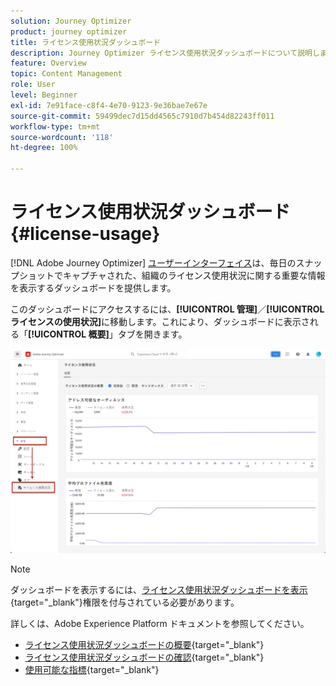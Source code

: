 ```yaml
---
solution: Journey Optimizer
product: journey optimizer
title: ライセンス使用状況ダッシュボード
description: Journey Optimizer ライセンス使用状況ダッシュボードについて説明します
feature: Overview
topic: Content Management
role: User
level: Beginner
exl-id: 7e91face-c8f4-4e70-9123-9e36bae7e67e
source-git-commit: 59499dec7d15dd4565c7910d7b454d82243ff011
workflow-type: tm+mt
source-wordcount: '118'
ht-degree: 100%

---
```


# ライセンス使用状況ダッシュボード {#license-usage}

[!DNL Adobe Journey Optimizer] [ユーザーインターフェイス](../start/user-interface.md)は、毎日のスナップショットでキャプチャされた、組織のライセンス使用状況に関する重要な情報を表示するダッシュボードを提供します。

このダッシュボードにアクセスするには、**[!UICONTROL 管理]**／**[!UICONTROL ライセンスの使用状況]**&#x200B;に移動します。これにより、ダッシュボードに表示される「**[!UICONTROL 概要]**」タブを開きます。

![](assets/license-usage-dashboard.png)

>[!NOTE]
>
>ダッシュボードを表示するには、[ライセンス使用状況ダッシュボードを表示](https://experienceleague.adobe.com/docs/experience-platform/dashboards/permissions.html?lang=ja#available-permissions){target="_blank"}権限を付与されている必要があります。

詳しくは、Adobe Experience Platform ドキュメントを参照してください。

* [ライセンス使用状況ダッシュボードの概要](https://experienceleague.adobe.com/docs/experience-platform/dashboards/guides/license-usage.html?lang=ja){target="_blank"}
* [ライセンス使用状況ダッシュボードの確認](https://experienceleague.adobe.com/docs/experience-platform/dashboards/guides/license-usage.html?lang=ja#exploring-the-license-usage-dashboard){target="_blank"}
* [使用可能な指標](https://experienceleague.adobe.com/docs/experience-platform/dashboards/guides/license-usage.html?lang=ja#available-metrics){target="_blank"}
